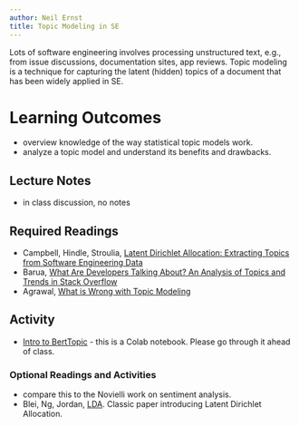 ```yaml
---
author: Neil Ernst
title: Topic Modeling in SE
---
```


Lots of software engineering involves processing unstructured text, e.g., from issue discussions, documentation sites, app reviews. Topic modeling is a technique for capturing the latent (hidden) topics of a document that has been widely applied in SE.

# Learning Outcomes
- overview knowledge of the way statistical topic models work.
- analyze a topic model and understand its benefits and drawbacks.

## Lecture Notes

* in class discussion, no notes

## Required Readings

* Campbell, Hindle, Stroulia, [Latent Dirichlet Allocation: Extracting Topics from Software Engineering Data](http://webdocs.cs.ualberta.ca/~hindle1/2014/lda-chapter.pdf)
* Barua, [What Are Developers Talking About? An Analysis of Topics and Trends in Stack Overflow](https://cs.uwaterloo.ca/~m2nagapp/courses/CS846/1171/papers/barua_ese12.pdf) 
* Agrawal, [What is Wrong with Topic Modeling](https://www.researchgate.net/profile/Tim-Menzies/publication/307303102_What_is_Wrong_with_Topic_Modeling_and_How_to_Fix_it_Using_Search-based_SE/links/57e4a55a08ae9e8425a25dd5/What-is-Wrong-with-Topic-Modeling-and-How-to-Fix-it-Using-Search-based-SE.pdf)

## Activity
* [Intro to BertTopic](https://colab.research.google.com/drive/1FieRA9fLdkQEGDIMYl0I3MCjSUKVF8C-?usp=sharing) - this is a Colab notebook. Please go through it ahead of class. 


### Optional Readings and Activities
- compare this to the Novielli work on sentiment analysis.
- Blei, Ng, Jordan, [LDA](https://jmlr.org/papers/volume3/blei03a/blei03a.pdf). Classic paper introducing Latent Dirichlet Allocation.
